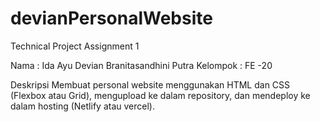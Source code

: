 # devianPersonalWebsite
Technical Project Assignment 1

Nama : Ida Ayu Devian Branitasandhini Putra
Kelompok : FE -20

Deskripsi
Membuat personal website menggunakan HTML dan CSS (Flexbox atau Grid), mengupload ke dalam repository, dan mendeploy ke dalam hosting (Netlify atau vercel).
